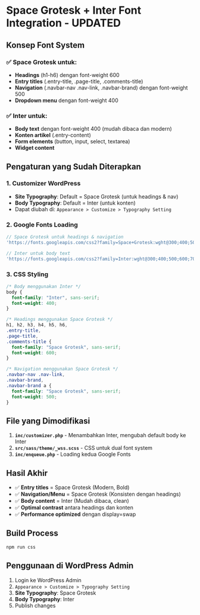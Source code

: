 # Space Grotesk + Inter Font Integration - UPDATED

## Konsep Font System

### ✅ Space Grotesk untuk:
- **Headings** (h1-h6) dengan font-weight 600
- **Entry titles** (.entry-title, .page-title, .comments-title)
- **Navigation** (.navbar-nav .nav-link, .navbar-brand) dengan font-weight 500
- **Dropdown menu** dengan font-weight 400

### ✅ Inter untuk:
- **Body text** dengan font-weight 400 (mudah dibaca dan modern)
- **Konten artikel** (.entry-content)
- **Form elements** (button, input, select, textarea)
- **Widget content**

## Pengaturan yang Sudah Diterapkan

### 1. Customizer WordPress
- **Site Typography**: Default = Space Grotesk (untuk headings & nav)
- **Body Typography**: Default = Inter (untuk konten)
- Dapat diubah di: `Appearance > Customize > Typography Setting`

### 2. Google Fonts Loading
```php
// Space Grotesk untuk headings & navigation
'https://fonts.googleapis.com/css2?family=Space+Grotesk:wght@300;400;500;600;700&display=swap'

// Inter untuk body text
'https://fonts.googleapis.com/css2?family=Inter:wght@300;400;500;600;700&display=swap'
```

### 3. CSS Styling
```css
/* Body menggunakan Inter */
body {
  font-family: "Inter", sans-serif;
  font-weight: 400;
}

/* Headings menggunakan Space Grotesk */
h1, h2, h3, h4, h5, h6,
.entry-title,
.page-title,
.comments-title {
  font-family: "Space Grotesk", sans-serif;
  font-weight: 600;
}

/* Navigation menggunakan Space Grotesk */
.navbar-nav .nav-link,
.navbar-brand,
.navbar-brand a {
  font-family: "Space Grotesk", sans-serif;
  font-weight: 500;
}
```

## File yang Dimodifikasi

1. **`inc/customizer.php`** - Menambahkan Inter, mengubah default body ke Inter
2. **`src/sass/theme/_wss.scss`** - CSS untuk dual font system
3. **`inc/enqueue.php`** - Loading kedua Google Fonts

## Hasil Akhir
- ✅ **Entry titles** = Space Grotesk (Modern, Bold)
- ✅ **Navigation/Menu** = Space Grotesk (Konsisten dengan headings)
- ✅ **Body content** = Inter (Mudah dibaca, clean)
- ✅ **Optimal contrast** antara headings dan konten
- ✅ **Performance optimized** dengan display=swap

## Build Process
```bash
npm run css
```

## Penggunaan di WordPress Admin
1. Login ke WordPress Admin
2. `Appearance > Customize > Typography Setting`
3. **Site Typography**: Space Grotesk
4. **Body Typography**: Inter
5. Publish changes

